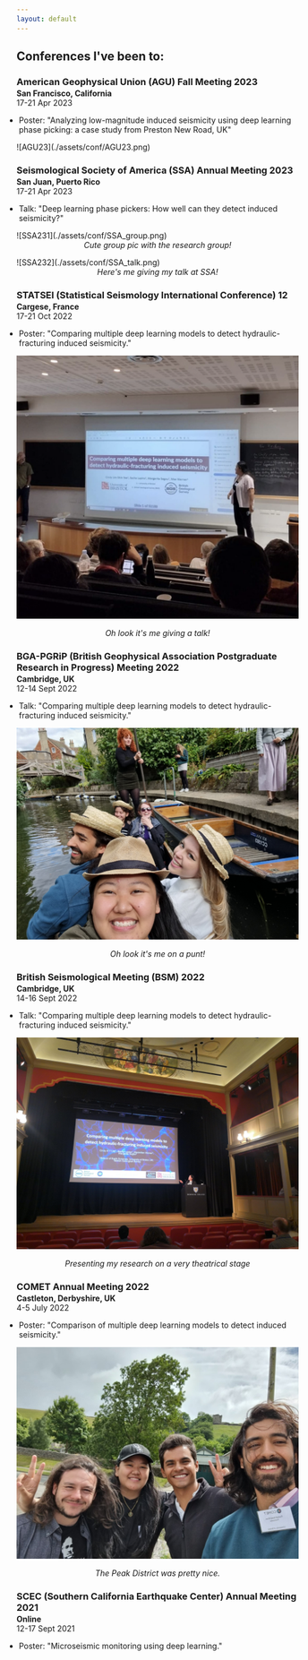 ```yaml
---
layout: default
---
```

## Conferences I've been to:

<h3 style="margin-bottom:2px;">American Geophysical Union (AGU) Fall Meeting 2023</h3>
<p style="margin:0;"><b>San Francisco, California</b><br>
17-21 Apr 2023</p>
<ul style="margin-left: -1.4em;">
  <li>Poster: "Analyzing low-magnitude induced seismicity using deep learning phase picking: a case study from Preston New Road, UK"</li>
</ul>
![AGU23](./assets/conf/AGU23.png)

<h3 style="margin-bottom:2px;">Seismological Society of America (SSA) Annual Meeting 2023</h3>
<p style="margin:0;"><b>San Juan, Puerto Rico</b><br>
17-21 Apr 2023</p>
<ul style="margin-left: -1.4em;">
  <li>Talk: "Deep learning phase pickers: How well can they detect induced seismicity?"</li>
</ul>
![SSA231](./assets/conf/SSA_group.png)
<p style="margin:0;"><center><i>Cute group pic with the research group!</i></center></p>
![SSA232](./assets/conf/SSA_talk.png)
<p style="margin:0;"><center><i>Here's me giving my talk at SSA!</i></center></p>


<h3 style="margin-bottom:2px;">STATSEI (Statistical Seismology International Conference) 12</h3>
<p style="margin:0;"><b>Cargese, France</b><br>
17-21 Oct 2022</p>
<ul style="margin-left: -1.4em;">
  <li>Poster: "Comparing multiple deep learning models to detect hydraulic-fracturing induced seismicity."</li>
</ul>

![STATSEI22](./assets/conf/STATSEI22.png)
<p style="margin:0;"><center><i>Oh look it's me giving a talk!</i></center></p>

<h3 style="margin-bottom:2px;">BGA-PGRiP (British Geophysical Association Postgraduate Research in Progress) Meeting 2022</h3>
<p style="margin:0;"><b>Cambridge, UK</b><br>
12-14 Sept 2022</p>
<ul style="margin-left: -1.4em;">
  <li>Talk: "Comparing multiple deep learning models to detect hydraulic-fracturing induced seismicity."</li>
</ul>

![PGRIP22](./assets/conf/PGRIP22.png)
<p style="margin:0;"><center><i>Oh look it's me on a punt!</i></center></p>

<h3 style="margin-bottom:2px;">British Seismological Meeting (BSM) 2022</h3>
<p style="margin:0;"><b>Cambridge, UK</b><br>
14-16 Sept 2022</p>
<ul style="margin-left: -1.4em;">
  <li>Talk: "Comparing multiple deep learning models to detect hydraulic-fracturing induced seismicity."</li>
</ul>

![BSM](./assets/conf/BSM.png)
<p style="margin:0;"><center><i>Presenting my research on a very theatrical stage</i></center></p>

<h3 style="margin-bottom:2px;">COMET Annual Meeting 2022</h3>
<p style="margin:0;"><b>Castleton, Derbyshire, UK</b><br>
4-5 July 2022</p>
<ul style="margin-left: -1.4em;">
  <li>Poster: "Comparison of multiple deep learning models to detect induced seismicity."</li>
</ul>

![COMET22](./assets/conf/COMET22.png)
<p style="margin:0;"><center><i>The Peak District was pretty nice.</i></center></p>

<h3 style="margin-bottom:2px;">SCEC (Southern California Earthquake Center) Annual Meeting 2021</h3>
<p style="margin:0;"><b>Online</b><br>
12-17 Sept 2021</p>
<ul style="margin-left: -1.4em;">
  <li>Poster: "Microseismic monitoring using deep learning."</li>
</ul>
